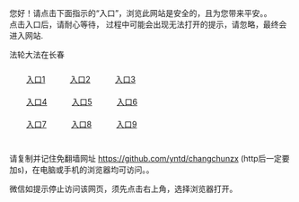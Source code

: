 您好！请点击下面指示的“入口”，浏览此网站是安全的，且为您带来平安。。 <br/>
点击入口后，请耐心等待， 过程中可能会出现无法打开的提示，请忽略，最终会进入网站. </br>

法轮大法在长春<br/>
<div style="padding:10px"><a style="margin:20px" target="_blank" href="https://d2k1l1urbav5ca.cloudfront.net/2Qpsp?ibjrp" id="ccLink1" rel="nofollow">入口1</a> <a target="_blank" style="margin:20px" href="https://drmznykm2nnd7.cloudfront.net/2Qpsp?ygomkbf" id="ccLink2" rel="nofollow">入口2</a> <a style="margin:20px" target="_blank" href="https://d1pch40ih2l7sp.cloudfront.net/2Qpsp?ygjuoaen" id="ccLink3" rel="nofollow">入口3</a></div>

<div style="padding:10px" ><a style="margin:20px" target="_blank" href="https://d2k1l1urbav5ca.cloudfront.net/2Qpsp?ibjrp" id="ccLink4" rel="nofollow">入口4</a> <a style="margin:20px" href="https://drmznykm2nnd7.cloudfront.net/2Qpsp?ygomkbf" target="_blank" id="ccLink5" rel="nofollow">入口5</a> <a style="margin:20px" href="https://d1pch40ih2l7sp.cloudfront.net/2Qpsp?ygjuoaen" target="_blank" id="ccLink6" rel="nofollow">入口6</a></div>

<div style="padding:10px"><a style="margin:20px" target="_blank" href="https://d2k1l1urbav5ca.cloudfront.net/2Qpsp?ibjrp" id="ccLink7" rel="nofollow">入口7</a> <a style="margin:20px" href="https://drmznykm2nnd7.cloudfront.net/2Qpsp?ygomkbf" target="_blank" id="ccLink8" rel="nofollow">入口8</a> <a style="margin:20px" target="_blank" href="https://d1pch40ih2l7sp.cloudfront.net/2Qpsp?ygjuoaen" id="ccLink9" rel="nofollow">入口9</a></div>

<br/>



请复制并记住免翻墙网址 https://github.com/yntd/changchunzx (http后一定要加s)，在电脑或手机的浏览器均可访问。。<br/>

微信如提示停止访问该网页，须先点击右上角，选择浏览器打开。
